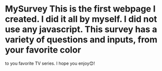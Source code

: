 # MySurvey This is the first webpage I created. I did it all by myself. I did not use any javascript. This survey has a variety of questions and inputs, from your favorite color
to you favorite TV series. I hope you enjoy😊!
